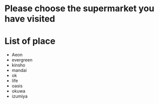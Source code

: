 # Please choose the supermarket you have visited

# List of place
- Aeon
- evergreen
- kinsho
- mandai
- ok
- life
- oasis
- okuwa
- izumiya

